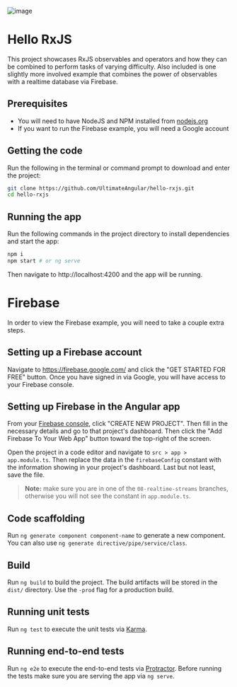 ![image](https://cloud.githubusercontent.com/assets/1544557/19449642/44435154-945b-11e6-889e-40e8896e3f12.png)

# Hello RxJS

This project showcases RxJS observables and operators and how they can be combined to perform tasks of varying difficulty. Also included is one slightly more involved example that combines the power of observables with a realtime database via Firebase.

## Prerequisites
* You will need to have NodeJS and NPM installed from [nodejs.org](https://nodejs.org)
* If you want to run the Firebase example, you will need a Google account

## Getting the code
Run the following in the terminal or command prompt to download and enter the project:
```bash
git clone https://github.com/UltimateAngular/hello-rxjs.git
cd hello-rxjs
```

## Running the app
Run the following commands in the project directory to install dependencies and start the app:

```bash
npm i
npm start # or ng serve
```

Then navigate to http://localhost:4200 and the app will be running.

# Firebase

In order to view the Firebase example, you will need to take a couple extra steps.

## Setting up a Firebase account
Navigate to https://firebase.google.com/ and click the "GET STARTED FOR FREE" button. Once you have signed in via Google, you will have access to your Firebase console.

## Setting up Firebase in the Angular app
From your [Firebase console](https://console.firebase.google.com/), click "CREATE NEW PROJECT". Then fill in the necessary details and go to that project's dashboard. Then click the "Add Firebase To Your Web App" button toward the top-right of the screen.

Open the project in a code editor and navigate to `src > app > app.module.ts`. Then replace the data in the `firebaseConfig` constant with the information showing in your project's dashboard. Last but not least, save the file.

> **Note:** make sure you are in one of the `08-realtime-streams` branches, otherwise you will not see the constant in `app.module.ts`.

## Code scaffolding

Run `ng generate component component-name` to generate a new component. You can also use `ng generate directive/pipe/service/class`.

## Build

Run `ng build` to build the project. The build artifacts will be stored in the `dist/` directory. Use the `-prod` flag for a production build.

## Running unit tests

Run `ng test` to execute the unit tests via [Karma](https://karma-runner.github.io).

## Running end-to-end tests

Run `ng e2e` to execute the end-to-end tests via [Protractor](http://www.protractortest.org/).
Before running the tests make sure you are serving the app via `ng serve`.
